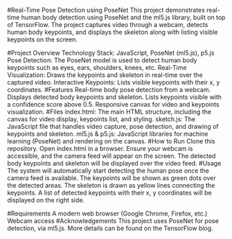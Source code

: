 #Real-Time Pose Detection using PoseNet
This project demonstrates real-time human body detection using PoseNet and the ml5.js library, built on top of TensorFlow. The project captures video through a webcam, detects human body keypoints, and displays the skeleton along with listing visible keypoints on the screen.

#Project Overview
Technology Stack: JavaScript, PoseNet (ml5.js), p5.js
Pose Detection: The PoseNet model is used to detect human body keypoints such as eyes, ears, shoulders, knees, etc.
Real-Time Visualization: Draws the keypoints and skeleton in real-time over the captured video.
Interactive Keypoints: Lists visible keypoints with their x, y coordinates.
#Features
Real-time body pose detection from a webcam.
Displays detected body keypoints and skeleton.
Lists keypoints visible with a confidence score above 0.5.
Responsive canvas for video and keypoints visualization.
#Files
index.html: The main HTML structure, including the canvas for video display, keypoints list, and styling.
sketch.js: The JavaScript file that handles video capture, pose detection, and drawing of keypoints and skeleton.
ml5.js & p5.js: JavaScript libraries for machine learning (PoseNet) and rendering on the canvas.
#How to Run
Clone this repository.
Open index.html in a browser.
Ensure your webcam is accessible, and the camera feed will appear on the screen.
The detected body keypoints and skeleton will be displayed over the video feed.
#Usage
The system will automatically start detecting the human pose once the camera feed is available.
The keypoints will be shown as green dots over the detected areas.
The skeleton is drawn as yellow lines connecting the keypoints.
A list of detected keypoints with their x, y coordinates will be displayed on the right side.


#Requirements
A modern web browser (Google Chrome, Firefox, etc.)
Webcam access
#Acknowledgements
This project uses PoseNet for pose detection, via ml5.js.
More details can be found on the TensorFlow blog.
